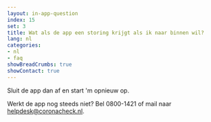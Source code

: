 ```yaml
---
layout: in-app-question
index: 15
set: 3
title: Wat als de app een storing krijgt als ik naar binnen wil?
lang: nl
categories:
- nl
- faq
showBreadCrumbs: true
showContact: true
---
```

Sluit de app dan af en start 'm opnieuw op. 

Werkt de app nog steeds niet? Bel 0800-1421 of mail naar [helpdesk@coronacheck.nl](mailto:helpdesk@coronacheck.nl).
